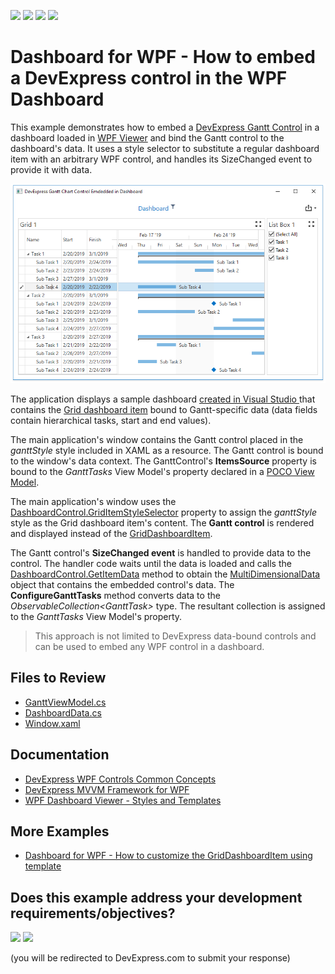<!-- default badges list -->
![](https://img.shields.io/endpoint?url=https://codecentral.devexpress.com/api/v1/VersionRange/171306811/24.2.1%2B)
[![](https://img.shields.io/badge/Open_in_DevExpress_Support_Center-FF7200?style=flat-square&logo=DevExpress&logoColor=white)](https://supportcenter.devexpress.com/ticket/details/T830462)
[![](https://img.shields.io/badge/📖_How_to_use_DevExpress_Examples-e9f6fc?style=flat-square)](https://docs.devexpress.com/GeneralInformation/403183)
[![](https://img.shields.io/badge/💬_Leave_Feedback-feecdd?style=flat-square)](#does-this-example-address-your-development-requirementsobjectives)
<!-- default badges end -->

# Dashboard for WPF - How to embed a DevExpress control in the WPF Dashboard

This example demonstrates how to embed a [DevExpress Gantt Control](https://community.devexpress.com/blogs/wpf/archive/2018/10/31/wpf-gantt-control-ctp-v18-2.aspx) in a dashboard loaded in [WPF Viewer](https://docs.devexpress.com/Dashboard/119813) and bind the Gantt control to the dashboard's data. It uses a style selector to substitute a regular dashboard item with an arbitrary WPF control, and handles its SizeChanged event to provide it with data.

![screenshot](./images/screenshot.png)

The application displays a sample dashboard [created in Visual Studio ](https://docs.devexpress.com/Dashboard/17519) that contains the [Grid dashboard item](https://docs.devexpress.com/Dashboard/15150) bound to Gantt-specific data (data fields contain hierarchical tasks, start and end values).

The main application's window contains the Gantt control placed in the _ganttStyle_ style included in XAML as a resource. The Gantt control is bound to the window's data context. The GanttControl's **ItemsSource** property is bound to the _GanttTasks_ View Model's property declared in a [POCO View Model](https://docs.devexpress.com/WPF/17352).

The main application's window uses the [DashboardControl.GridItemStyleSelector](https://docs.devexpress.com/Dashboard/DevExpress.DashboardWpf.DashboardControlBase.GridItemStyleSelector) property to assign the _ganttStyle_ style as the Grid dashboard item's content. The **Gantt control** is rendered and displayed instead of the [GridDashboardItem](https://docs.devexpress.com/Dashboard/DevExpress.DashboardCommon.GridDashboardItem).

The Gantt control's **SizeChanged event** is handled to provide data to the control. The handler code waits until the data is loaded and calls the [DashboardControl.GetItemData](https://docs.devexpress.com/Dashboard/DevExpress.DashboardWpf.DashboardControl.GetItemData(System.String)) method to obtain the [MultiDimensionalData](https://docs.devexpress.com/Dashboard/DevExpress.DashboardCommon.ViewerData.MultiDimensionalData) object that contains the embedded control's data. The **ConfigureGanttTasks** method converts data to the _ObservableCollection&lt;GanttTask&gt;_ type. The resultant collection is assigned to the _GanttTasks_ View Model's property.

> This approach is not limited to DevExpress data-bound controls and can be used to embed any WPF control in a dashboard.

## Files to Review

* [GanttViewModel.cs](./CS/GanttSample/GanttViewModel.cs)
* [DashboardData.cs](./CS/GanttSample/DashboardData.cs)
* [Window.xaml](./CS/GanttSample/Window.xaml)

## Documentation

* [DevExpress WPF Controls Common Concepts](https://docs.devexpress.com/WPF/6794)
* [DevExpress MVVM Framework for WPF](https://docs.devexpress.com/WPF/15112)
* [WPF Dashboard Viewer - Styles and Templates](https://docs.devexpress.com/Dashboard/400142)

## More Examples

* [Dashboard for WPF - How to customize the GridDashboardItem using template](https://github.com/DevExpress-Examples/wpf-dashboard-how-to-customize-items-using-templates)
<!-- feedback -->
## Does this example address your development requirements/objectives?

[<img src="https://www.devexpress.com/support/examples/i/yes-button.svg"/>](https://www.devexpress.com/support/examples/survey.xml?utm_source=github&utm_campaign=wpf-dashboard-how-to-embed-devexpress-control&~~~was_helpful=yes) [<img src="https://www.devexpress.com/support/examples/i/no-button.svg"/>](https://www.devexpress.com/support/examples/survey.xml?utm_source=github&utm_campaign=wpf-dashboard-how-to-embed-devexpress-control&~~~was_helpful=no)

(you will be redirected to DevExpress.com to submit your response)
<!-- feedback end -->
